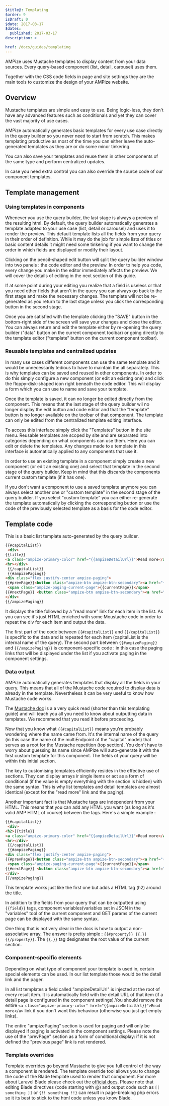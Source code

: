 ```yaml
---
$title@: Templating
$order: 9
isDraft: 0
$date: 2017-03-17
$dates:
  published: 2017-03-17
description: >

href: /docs/guides/templating
---
```

AMPize uses Mustache templates to display content from your data sources. Every query-based component (list, detail, carousel) uses them.

Together with the CSS code fields in page and site settings they are the main tools to customize the design of your AMPize website.

## Overview

Mustache templates are simple and easy to use. Being logic-less, they don't have any advanced features such as conditionals and yet they can cover the vast majority of use cases.

AMPize automatically generates basic templates for every use case directly in the query builder so you never need to start from scratch.
This makes templating productive as most of the time you can either leave the auto-generated templates as they are or do some minor tinkering.

You can also save your templates and reuse them in other components of the same type and perform centralized updates.

In case you need extra control you can also override the source code of our component templates.

## Template management

### Using templates in components

Whenever you use the query builder, the last stage is always a preview of the resulting html. By default, the query builder automatically generates a template adapted to your use case (list, detail or carousel) and uses it to render the preview. This default template lists all the fields from your query in their order of definition. While it may do the job for simple lists of titles or basic content details it might need some tinkering if you want to change the order in which fields are displayed or modify their layout.

Clicking on the pencil-shaped edit button will split the query builder window into two panels : the code editor and the preview. In order to help you code, every change you make in the editor immediately affects the preview. We will cover the details of editing in the next section of this guide.

If at some point during your editing you realize that a field is useless or that you need other fields that aren't in the query you can always go back to the first stage and make the necessary changes. The template will not be re-generated as you return to the last stage unless you click the corresponding button in the second stage.

Once you are satisfied with the template clicking the "SAVE" button in the bottom-right side of the screen will save your changes and close the editor. You can always return and edit the template either by re-opening the query builder ("data" button on the current component toolbar) or going directly to the template editor ("template" button on the current component toolbar).

### Reusable templates and centralized updates

In many use cases different components can use the same template and it would be unnecessarily tedious to have to maintain the all separately. This is why templates can be saved and reused in other components. In order to do this simply configure a new component (or edit an existing one) and click the floppy-disk-shaped icon right beneath the code editor. This will display a form which you can use to name and save your template.

Once the template is saved, it can no longer be edited directly from the component. This means that the last stage of the query builder wil no longer display the edit button and code editor and that the "template" button is no longer available on the toolbar of that component. The template can only be edited from the centralized template editing interface.

To access this interface simply click the "Templates" button in the site menu. Reusable templates are scoped by site and are separated into categories depending on what components can use them. Here you can edit or delete the templates. Any changes made to a template in this interface is automatically applied to any components that use it.

In order to use an existing template in a component simply create a new component (or edit an existing one) and select that template in the second stage of the query builder. Keep in mind that this discards the components current custom template (if it has one).

If you don't want a component to use a saved template anymore you can always select another one or "custom template" in the second stage of the query builder. If you select "custom template" you can either re-generate the template automatically by clicking the corresponding button or use the code of the previously selected template as a basis for the code editor.

## Template code

This is a basic list template auto-generated by the query builder.

```html
{{#capitalList}}
 <div>
{{title}}
<a class="ampize-primary-color" href="{{ampizeDetailUrl}}">Read more</a>
<hr></div>
 {{/capitalList}}
 {{#ampizePaging}}
<div class="flex justify-center ampize-paging">
{{#prevPage}}<button class="ampize-btn ampize-btn-secondary"><a href="{{url}}"><<</a></button> {{/prevPage}}
 <span class="ampize-paging-current-page">{{currentPage}}</span>
{{#nextPage}} <button class="ampize-btn ampize-btn-secondary"><a href="{{url}}">>></a></button>{{/nextPage}}
</div>
{{/ampizePaging}}
```

It displays the title followed by a "read more" link for each item in the list. As you can see it's just HTML enriched with some Moustache code in order to repeat the div for each item and output the data.

The first part of the code between `{{#capitalList}}` and `{{/capitalList}}` is specific to the data and is repeated for each item (capitalList is the internal name of the query). The second part between `{{#ampizePaging}}` and `{{/ampizePaging}}` is component-specific code : in this case the paging links that will be displayed under the list if you activate paging in the component settings.

### Data output

AMPize automatically generates templates that display all the fields in your query. This means that all of the Mustache code required to display data is already in the template. Nevertheless it can be very useful to know how Mustache code works.

The [Mustache doc](https://mustache.github.io/mustache.5.html) is a a very quick read (shorter than this templating guide) and will teach you all you need to know about outputting data in templates. We recommend that you read it before proceeding.

Now that you know what `{{#capitalList}}` means you're probably wondering where the name came from. It's the internal name of the query (in this case the name of the multiEndpoint of the "capital" model) that serves as a root for the Mustache repetition (top section). You don't have to worry about guessing its name since AMPize will auto-generate it with the first custom template for this component. The fields of your query will be within this initial section.

The key to customising templates efficiently resides in the effective use of sections. They can display arrays ir single items or act as a form of conditional (if the value is empty everything with the section is hidden) with the same syntax. This is why list templates and detail templates are almost identical (except for the "read more" link and the paging).

Another important fact is that Mustache tags are independent from your HTML. This means that you can add any HTML you want (as long as it's valid AMP HTML of course) between the tags. Here's a simple example :

```html
{{#capitalList}}
 <div>
<h2>{{title}}
<a class="ampize-primary-color" href="{{ampizeDetailUrl}}">Read more</a>
<hr></div>
 {{/capitalList}}
 {{#ampizePaging}}
<div class="flex justify-center ampize-paging">
{{#prevPage}}<button class="ampize-btn ampize-btn-secondary"><a href="{{url}}"><<</a></button> {{/prevPage}}
 <span class="ampize-paging-current-page">{{currentPage}}</span>
{{#nextPage}} <button class="ampize-btn ampize-btn-secondary"><a href="{{url}}">>></a></button>{{/nextPage}}
</div>
{{/ampizePaging}}
```

This template works just like the first one but adds a HTML tag (h2) around the title.

In addition to the fields from your query that can be outputted using `{{field}}` tags, component variables(variables set in JSON in the "variables" tool of the current component and GET params of the current page can be displayed with the same syntax.

One thing that is not very clear in the docs is how to output a non-associative array. The answer is pretty simple : `{{#property}} {{.}} {{/property}}`. The `{{.}}` tag designates the root value of the current section.

### Component-specific elements

Depending on what type of component your template is used in, certain special elements can be used. In our list template those would be the detail link and the pager.

In all list templates a field called "ampizeDetailUrl" is injected at the root of every result item. It is automatically field with the detail URL of that item (if a detail page is configured in the component settings).You should remove the entire `<a class="ampize-primary-color" href="{{ampizeDetailUrl}}">Read more</a>` link if you don't want this behaviour (otherwise you just get empty links).

The entire "ampizePaging" section is used for paging and will only be displayed if paging is activated in the component settings. Please note the use of the "prevPage" section as a form of conditional display: if it is not defined the "previous page" link is not rendered.

### Template overrides

Template overrides go beyond Mustache to give you full control of the way a component is rendered.
The template override tool allows you to change the code of the Blade template used to render that component. For more about Laravel Blade please check out the [official docs](https://laravel.com/docs/5.3/blade).
Please note that editing Blade directives (code starting with @) and output code such as `[[ something ]]` or `{!! something !!}` can result in page-breaking php errors so it its best to stick to the html code unless you know Blade.
